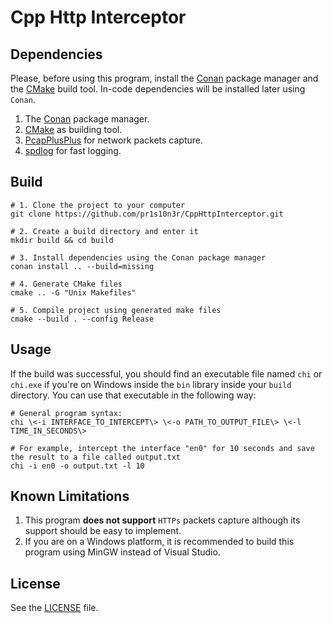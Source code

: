 # Cpp Http Interceptor

## Dependencies

Please, before using this program, install the [Conan](https://conan.io/) package manager and the [CMake](https://cmake.org/) build tool.
In-code dependencies will be installed later using `Conan`.

1. The [Conan](https://conan.io/) package manager.
2. [CMake](https://cmake.org/) as building tool.
3. [PcapPlusPlus](https://pcapplusplus.github.io/) for network packets capture.
4. [spdlog](https://github.com/gabime/spdlog) for fast logging.

## Build

```shell
# 1. Clone the project to your computer
git clone https://github.com/pr1s10n3r/CppHttpInterceptor.git

# 2. Create a build directory and enter it
mkdir build && cd build

# 3. Install dependencies using the Conan package manager
conan install .. --build=missing

# 4. Generate CMake files
cmake .. -G "Unix Makefiles"

# 5. Compile project using generated make files
cmake --build . --config Release
```

## Usage

If the build was successful, you should find an executable file named `chi` or `chi.exe` if you're on Windows inside the
`bin` library inside your `build` directory. You can use that executable in the following way:

```shell
# General program syntax:
chi \<-i INTERFACE_TO_INTERCEPT\> \<-o PATH_TO_OUTPUT_FILE\> \<-l TIME_IN_SECONDS\>

# For example, intercept the interface "en0" for 10 seconds and save the result to a file called output.txt
chi -i en0 -o output.txt -l 10
```

## Known Limitations

1. This program **does not support** `HTTPs` packets capture although its support should be easy to implement.
2. If you are on a Windows platform, it is recommended to build this program using MinGW instead of Visual Studio.

## License

See the [LICENSE](./LICENSE) file.
